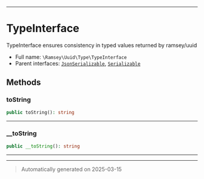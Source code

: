 ***

# TypeInterface

TypeInterface ensures consistency in typed values returned by ramsey/uuid



* Full name: `\Ramsey\Uuid\Type\TypeInterface`
* Parent interfaces: [`JsonSerializable`](../../../JsonSerializable.md), [`Serializable`](../../../Serializable.md)


## Methods


### toString



```php
public toString(): string
```












***

### __toString



```php
public __toString(): string
```












***


***
> Automatically generated on 2025-03-15
